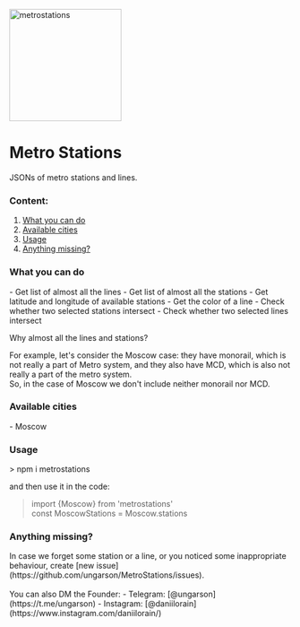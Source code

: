<img src="https://i.ibb.co/WnD42Vy/metrostations.png" width="200" alt="metrostations" border="0"></img>
# Metro Stations
JSONs of metro stations and lines.

### Content:
1. [What you can do](#what-you-can-do)
2. [Available cities](#available-cities)
3. [Usage](#usage)
4. [Anything missing?](#anything-missing)

<h3 id="what-you-can-do">What you can do</h3>
- Get list of almost all the lines
- Get list of almost all the stations
- Get latitude and longitude of available stations
- Get the color of a line
- Check whether two selected stations intersect
- Check whether two selected lines intersect

Why almost all the lines and stations? 

For example, let's consider the Moscow case: they have monorail,
which is not really a part of Metro system, 
and they also have MCD, which is also not really a part of the metro system. <br>
So, in the case of Moscow we don't include neither monorail nor MCD.
<h3 id="available-cities">Available cities</h3>
- Moscow

<h3 id="usage">Usage</h3>
> npm i metrostations

and then use it in the code:

> import {Moscow} from 'metrostations' <br />
> const MoscowStations = Moscow.stations

<h3 id="anything-missing">Anything missing?</h3>
In case we forget some station or a line, or you noticed some inappropriate behaviour, create [new issue](https://github.com/ungarson/MetroStations/issues).
<br>
<br>
You can also DM the Founder:
- Telegram: [@ungarson](https://t.me/ungarson)
- Instagram: [@daniilorain](https://www.instagram.com/daniilorain/)